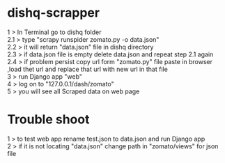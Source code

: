 # dishq-scrapper

1   > In Terminal go to dishq folder <br>
2.1 > type "scrapy runspider zomato.py -o data.json" <br>
2.2 > it will return "data.json" file in dishq directory <br>
2.3 > if data.json file is empty delete data.json and repeat step 2.1 again <br> 
2.4 > if problem persist copy url form "zomato.py" file paste in browser ,load thet url and replace that url with new url in that file <br>
3   > run Django app "web" <br>
4   > log on to "127.0.0.1/dash/zomato" <br>
5   > you will see all Scraped data on web page  <br>

<h1>Trouble shoot</h1>
  1 > to test web app rename test.json to data.json and run Django app <br>
  2 > if it is not locating "data.json" change path in "zomato/views" for json file
  

